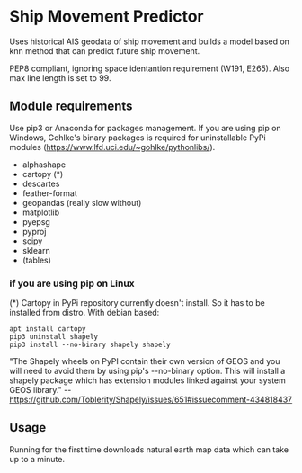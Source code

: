 # Ship Movement Predictor

Uses historical AIS geodata of ship movement and builds a model based on knn method that can predict future ship movement.

PEP8 compliant, ignoring space identantion requirement (W191, E265). Also max line length is set to 99.

Module requirements
------
Use pip3 or Anaconda for packages management. If you are using pip on Windows, Gohlke's binary packages is required for uninstallable PyPi modules (https://www.lfd.uci.edu/~gohlke/pythonlibs/).

- alphashape
- cartopy (*)
- descartes
- feather-format
- geopandas (really slow without)
- matplotlib
- pyepsg
- pyproj
- scipy
- sklearn
- (tables)

### if you are using pip on Linux
(*) Cartopy in PyPi repository currently doesn't install. So it has to be installed from distro. With debian based:

    apt install cartopy
    pip3 uninstall shapely
    pip3 install --no-binary shapely shapely

"The Shapely wheels on PyPI contain their own version of GEOS and you will need to avoid them by using pip's --no-binary option. This will install a shapely package which has extension modules linked against your system GEOS library." -- https://github.com/Toblerity/Shapely/issues/651#issuecomment-434818437

Usage
-----
Running for the first time downloads natural earth map data which can take up to a minute.
